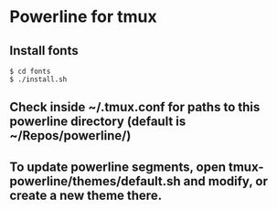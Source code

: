 # Powerline for tmux

## Install fonts
    $ cd fonts
    $ ./install.sh

## Check inside ~/.tmux.conf for paths to this powerline directory (default is ~/Repos/powerline/)

## To update powerline segments, open tmux-powerline/themes/default.sh and modify, or create a new theme there.
